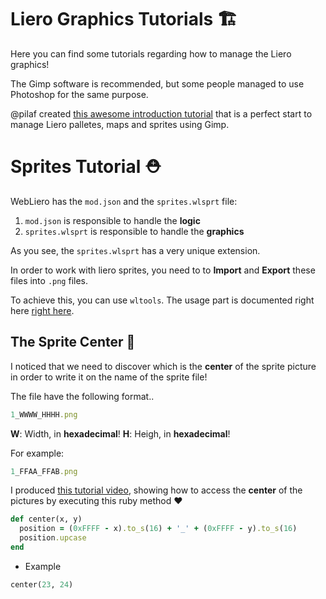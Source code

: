 # Liero Graphics Tutorials 🏗️

Here you can find some tutorials regarding how to manage the Liero graphics!

The Gimp software is recommended, but some people managed to use Photoshop for the same purpose.

@pilaf created [this awesome introduction tutorial](https://github.com/pilaf/liero-palettes) that is a perfect start to manage Liero palletes, maps and sprites using Gimp.


# Sprites Tutorial ⛑️ 

WebLiero has the `mod.json` and the `sprites.wlsprt` file:

1. `mod.json` is responsible to handle the **logic**
2. `sprites.wlsprt` is responsible to handle the **graphics**

As you see, the `sprites.wlsprt` has a very unique extension.

In order to work with liero sprites, you need to to **Import** and **Export** these files into `.png` files.

To achieve this, you can use `wltools`. The usage part is documented right here [right here](https://github.com/Victorcorcos/liero-hacks/tree/main/converter/wltools).


## The Sprite Center 💭


I noticed that we need to discover which is the **center** of the sprite picture in order to write it on the name of the sprite file!

The file have the following format..

```rb
1_WWWW_HHHH.png
```

**W**: Width, in **hexadecimal**!
**H**: Heigh, in **hexadecimal**!

For example:

```rb
1_FFAA_FFAB.png
```

I produced [this tutorial video](https://vimeo.com/482727607), showing how to access the **center** of the pictures by executing this ruby method ❤️ 

```rb
def center(x, y)
  position = (0xFFFF - x).to_s(16) + '_' + (0xFFFF - y).to_s(16)
  position.upcase
end
```

* Example

```rb
center(23, 24)
```
